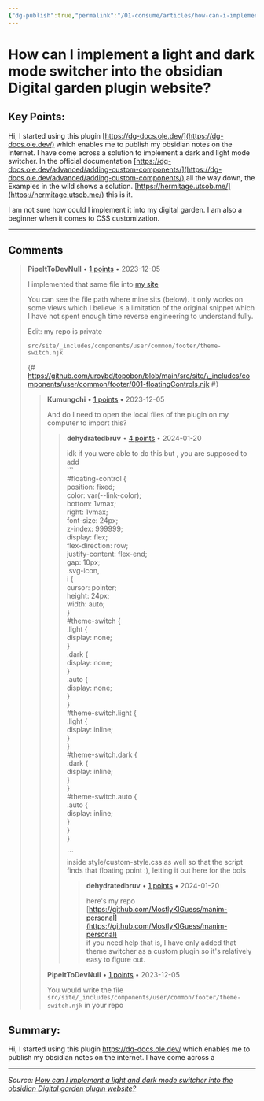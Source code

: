 ```yaml
---
{"dg-publish":true,"permalink":"/01-consume/articles/how-can-i-implement-a-light-and-dark-mode-switcher-into-the-obsidian-digital-garden-plugin-website/","title":"How can I implement a light and dark mode switcher into the obsidian Digital garden plugin website?"}
---
```



# How can I implement a light and dark mode switcher into the obsidian Digital garden plugin website?

## Key Points:
Hi, I started using this plugin [https://dg-docs.ole.dev/](https://dg-docs.ole.dev/) which enables me to publish my obsidian notes on the internet. I have come across a solution to implement a dark and light mode switcher. In the official documentation [https://dg-docs.ole.dev/advanced/adding-custom-components/](https://dg-docs.ole.dev/advanced/adding-custom-components/) all the way down, the Examples in the wild shows a solution. [https://hermitage.utsob.me/](https://hermitage.utsob.me/) this is it.

I am not sure how could I implement it into my digital garden. I am also a beginner when it comes to CSS customization.

---

## Comments

> **PipeItToDevNull** • [1 points](https://reddit.com/r/ObsidianMD/comments/18bas4v/comment/kc39sj2/) • 2023-12-05
> 
> I implemented that same file into [my site](https://docs.dev0.sh/)
> 
> You can see the file path where mine sits (below). It only works on some views which I believe is a limitation of the original snippet which I have not spent enough time reverse engineering to understand fully.
> 
> Edit: my repo is private
> 
> `src/site/_includes/components/user/common/footer/theme-switch.njk`
> 
> {# https://github.com/uroybd/topobon/blob/main/src/site/\_includes/components/user/common/footer/001-floatingControls.njk #}
> <aside id="floating-control">
>     <a  id="github" href="https://github.com/PipeItToDevNull" target="\_blank" rel="noopener noreferrer"><i  icon-name="github" title="Github" aria-hidden="true"></i></a>
>     <span id="theme-switch">
>         <i class="svg-icon light" icon-name="sun" title="Light mode" aria-hidden="true"></i>
>         <i class="svg-icon dark" icon-name="moon" title="Dark mode" aria-hidden="true"></i>
>         <i class="svg-icon auto" icon-name="sun-moon" title="Auto mode"  aria-hidden="true"></i>
>     </span>
> </aside>
> 
>     
> <script>
>     function setThemeIcon(theme) {
>         let toAdd;
>         switch (theme) {
>             case 'dark':
>                 toRemove = \['auto', 'light'\];
>                 break;
>             case 'light':
>                 toAdd = 'fa-adjust';
>                 toRemove = \['dark', 'auto'\];
>                 break;
>             default:
>                 toRemove = \['light', 'dark'\];
>                 break;
>         }
>         document.getElementById('theme-switch').classList.add(theme);
>         document.getElementById('theme-switch').classList.remove(...toRemove);
>     }
>     function setTheme(theme, setIcon) {
>         if (setIcon) {
>             setThemeIcon(theme);
>         }
>         if (theme == 'dark') {
>             document.body.classList.remove('theme-light');
>             document.body.classList.add('theme-dark');
>         } else if (theme == "light") {
>             document.body.classList.add('theme-light');
>             document.body.classList.remove('theme-dark');
>         } else {
>             theme = (window.matchMedia && window.matchMedia('(prefers-color-scheme: dark)').matches) ? 'dark' : 'light';
>             setTheme(theme, false);
>         }
>         
>     }
>     let theme = window.localStorage.getItem('site-theme') || "light";
>     setTheme(theme, true);
>     window.theme = theme;
>     window.localStorage.setItem('site-theme', theme);
> 
>     window.matchMedia('(prefers-color-scheme: dark)').addEventListener('change', function(event) {
>         const settings = window.localStorage.getItem('site-theme');
>         if (!settings || settings == "auto") {
>             window.localStorage.setItem('site-theme', "auto");
>             setTheme("auto", true);
>         }
>     });
>     document.getElementById('theme-switch').addEventListener('click', function() {
>         let theme;
>         if (window.theme == 'auto') {
>             theme = "dark";
>         } else if (window.theme == 'dark') {
>             theme = 'light'
>         } else {
>             theme = 'auto';
>         }
>         setTheme(theme, true);
>         window.localStorage.setItem('site-theme', theme);
>         window.theme = theme;
>     })
> </script>
> 
> > **Kumungchi** • [1 points](https://reddit.com/r/ObsidianMD/comments/18bas4v/comment/kc4bnhz/) • 2023-12-05
> > 
> > And do I need to open the local files of the plugin on my computer to import this?
> > 
> > > **dehydratedbruv** • [4 points](https://reddit.com/r/ObsidianMD/comments/18bas4v/comment/kip84zf/) • 2024-01-20
> > > 
> > > idk if you were able to do this but , you are supposed to add  
> > > \`\`\`  
> > > #floating-control {  
> > > position: fixed;  
> > > color: var(--link-color);  
> > > bottom: 1vmax;  
> > > right: 1vmax;  
> > > font-size: 24px;  
> > > z-index: 999999;  
> > > display: flex;  
> > > flex-direction: row;  
> > > justify-content: flex-end;  
> > > gap: 10px;  
> > > .svg-icon,  
> > > i {  
> > > cursor: pointer;  
> > > height: 24px;  
> > > width: auto;  
> > > }  
> > > #theme-switch {  
> > > .light {  
> > > display: none;  
> > > }  
> > > .dark {  
> > > display: none;  
> > > }  
> > > .auto {  
> > > display: none;  
> > > }  
> > > }  
> > > #theme-switch.light {  
> > > .light {  
> > > display: inline;  
> > > }  
> > > }  
> > > #theme-switch.dark {  
> > > .dark {  
> > > display: inline;  
> > > }  
> > > }  
> > > #theme-switch.auto {  
> > > .auto {  
> > > display: inline;  
> > > }  
> > > }  
> > > }
> > > 
> > > \`\`\`  
> > > inside style/custom-style.css as well so that the script finds that floating point :), letting it out here for the bois
> > > 
> > > > **dehydratedbruv** • [1 points](https://reddit.com/r/ObsidianMD/comments/18bas4v/comment/kip8fgy/) • 2024-01-20
> > > > 
> > > > here's my repo  
> > > > [https://github.com/MostlyKIGuess/manim-personal](https://github.com/MostlyKIGuess/manim-personal)  
> > > > if you need help that is, I have only added that theme switcher as a custom plugin so it's relatively easy to figure out.
> > 
> > **PipeItToDevNull** • [1 points](https://reddit.com/r/ObsidianMD/comments/18bas4v/comment/kc4c8h3/) • 2023-12-05
> > 
> > You would write the file `src/site/_includes/components/user/common/footer/theme-switch.njk` in your repo

## Summary:
Hi, I started using this plugin https://dg-docs.ole.dev/ which enables me to publish my obsidian notes on the internet. I have come across a

---

*Source: [How can I implement a light and dark mode switcher into the obsidian Digital garden plugin website?](https://www.reddit.com/r/ObsidianMD/comments/18bas4v/how_can_i_implement_a_light_and_dark_mode/)*

